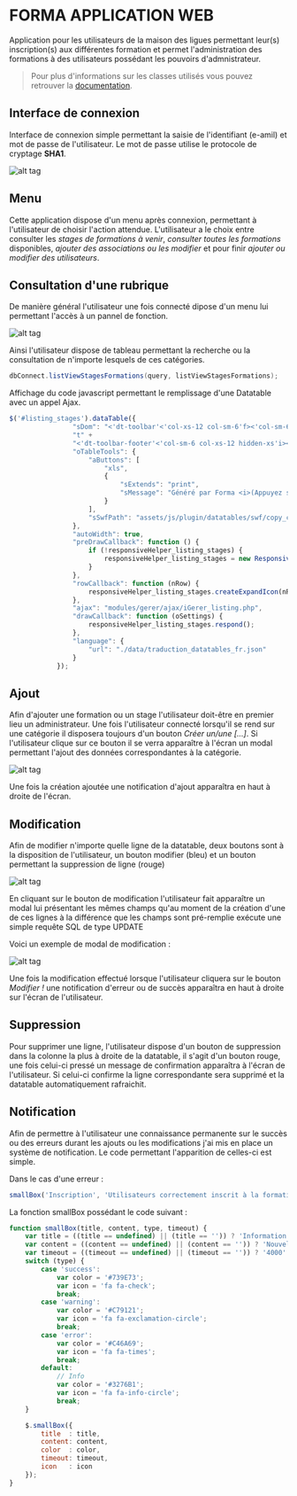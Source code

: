 # FORMA APPLICATION WEB
Application pour les utilisateurs de la maison des ligues permettant leur(s) inscription(s) aux différentes formation et permet l'administration des formations à des utilisateurs possédant les pouvoirs d'admnistrateur.

>Pour plus d'informations sur les classes utilisés vous pouvez retrouver la [documentation](http://www.francois-garcia.ws/formaweb_doc/).

## Interface de connexion

Interface de connexion simple permettant la saisie de l'identifiant (e-amil) et mot de passe de l'utilisateur.
Le mot de passe utilise le protocole de cryptage **SHA1**.

![alt tag](https://i.gyazo.com/41ab36ecc2679217231fdd3fb64c5ed8.png)


## Menu

Cette application dispose d'un menu après connexion, permettant à l'utilisateur de choisir l'action attendue.
L'utilisateur a le choix entre consulter les *stages de formations à venir*, *consulter toutes les formations* disponibles, *ajouter des associations ou les modifier* et pour finir *ajouter ou modifier des utilisateurs*.

## Consultation d'une rubrique

De manière général l'utilisateur une fois connecté dipose d'un menu lui permettant l'accès à un pannel de fonction.

![alt tag](https://i.gyazo.com/ee9f56dcb4ea62ddb6b0e0536fb80065.png)

Ainsi l'utilisateur dispose de tableau permettant la recherche ou la consultation de n'importe lesquels de ces catégories.

``` c#
dbConnect.listViewStagesFormations(query, listViewStagesFormations);
```

Affichage du code javascript permettant le remplissage d'une Datatable avec un appel Ajax.
``` javascript
$('#listing_stages').dataTable({
                "sDom": "<'dt-toolbar'<'col-xs-12 col-sm-6'f><'col-sm-6 col-xs-6 hidden-xs'T>r>" +
                "t" +
                "<'dt-toolbar-footer'<'col-sm-6 col-xs-12 hidden-xs'i><'col-sm-6 col-xs-12'p>>",
                "oTableTools": {
                    "aButtons": [
                        "xls",
                        {
                            "sExtends": "print",
                            "sMessage": "Généré par Forma <i>(Appuyez sur Echap pour fermer)</i>"
                        }
                    ],
                    "sSwfPath": "assets/js/plugin/datatables/swf/copy_csv_xls_pdf.swf"
                },
                "autoWidth": true,
                "preDrawCallback": function () {
                    if (!responsiveHelper_listing_stages) {
                        responsiveHelper_listing_stages = new ResponsiveDatatablesHelper($('#listing_stages'), breakpointDefinition);
                    }
                },
                "rowCallback": function (nRow) {
                    responsiveHelper_listing_stages.createExpandIcon(nRow);
                },
                "ajax": "modules/gerer/ajax/iGerer_listing.php",
                "drawCallback": function (oSettings) {
                    responsiveHelper_listing_stages.respond();
                },
                "language": {
                    "url": "./data/traduction_datatables_fr.json"
                }
            });
```

## Ajout

Afin d'ajouter une formation ou un stage l'utilisateur doit-être en premier lieu un administrateur.
Une fois l'utilisateur connecté lorsqu'il se rend sur une catégorie il disposera toujours d'un bouton *Créer un/une [...]*.
Si l'utilisateur clique sur ce bouton il se verra apparaître à l'écran un modal permettant l'ajout des données correspondantes à la catégorie.

![alt tag](https://i.gyazo.com/1a661a2ec2d76ae6b553a61283f909d8.png)

Une fois la création ajoutée une notification d'ajout apparaîtra en haut à droite de l'écran.

## Modification

Afin de modifier n'importe quelle ligne de la datatable, deux boutons sont à la disposition de l'utilisateur, un bouton modifier (bleu) et un bouton permettant la suppression de ligne (rouge)

![alt tag](https://i.gyazo.com/606e963730ac6f446f8d8148e0a4ff0c.png)

En cliquant sur le bouton de modification l'utilisateur fait apparaître un modal lui présentant les mêmes champs qu'au moment de la création d'une de ces lignes à la différence que les champs sont pré-remplie exécute une simple requête SQL de type UPDATE

Voici un exemple de modal de modification : 

![alt tag](https://i.gyazo.com/d148628de3c3f9db9052a2af160dc245.png)

Une fois la modification effectué lorsque l'utilisateur cliquera sur le bouton *Modifier !* une notification d'erreur ou de succès apparaîtra en haut à droite sur l'écran de l'utilisateur.

## Suppression 

Pour supprimer une ligne, l'utilisateur dispose d'un bouton de suppression dans la colonne la plus à droite de la datatable, il s'agit d'un bouton rouge, une fois celui-ci pressé un message de confirmation apparaîtra à l'écran de l'utilisateur. Si celui-ci confirme la ligne correspondante sera supprimé et la datatable automatiquement rafraichit.

## Notification

Afin de permettre à l'utilisateur une connaissance permanente sur le succès ou des erreurs durant les ajouts ou les modifications j'ai mis en place un système de notification.
Le code permettant l'apparition de celles-ci est simple.

Dans le cas d'une erreur : 

``` javascript
smallBox('Inscription', 'Utilisateurs correctement inscrit à la formation.', 'error');
```

La fonction smallBox possédant le code suivant : 

``` javascript
function smallBox(title, content, type, timeout) {
    var title = ((title == undefined) || (title == '')) ? 'Information' : title;
    var content = ((content == undefined) || (content == '')) ? 'Nouvelle information' : content;
    var timeout = ((timeout == undefined) || (timeout == '')) ? '4000' : timeout;
    switch (type) {
        case 'success':
            var color = '#739E73';
            var icon = 'fa fa-check';
            break;
        case 'warning':
            var color = '#C79121';
            var icon = 'fa fa-exclamation-circle';
            break;
        case 'error':
            var color = '#C46A69';
            var icon = 'fa fa-times';
            break;
        default:
            // Info
            var color = '#3276B1';
            var icon = 'fa fa-info-circle';
            break;
    }

    $.smallBox({
        title  : title,
        content: content,
        color  : color,
        timeout: timeout,
        icon   : icon
    });
}
```

